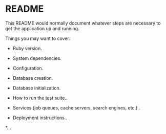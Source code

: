 # README

This README would normally document whatever steps are necessary to get the
application up and running.

Things you may want to cover:

* Ruby version.

* System dependencies.  

* Configuration.

* Database creation.

* Database initialization.

* How to run the test suite..

* Services (job queues, cache servers, search engines, etc.)..

* Deployment instructions..

*... 
